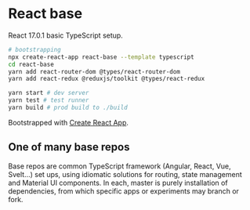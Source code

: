 # React base

React 17.0.1 basic TypeScript setup.

```bash
# bootstrapping
npx create-react-app react-base --template typescript
cd react-base
yarn add react-router-dom @types/react-router-dom
yarn add react-redux @reduxjs/toolkit @types/react-redux

yarn start # dev server
yarn test # test runner
yarn build # prod build to ./build
```

Bootstrapped with [Create React App][].

## One of many base repos

Base repos are common TypeScript framework (Angular, React,
Vue, Svelt...) set ups, using idiomatic solutions for
routing, state management and Material UI components. In
each, master is purely installation of dependencies, from
which specific apps or experiments may branch or fork.

[Create React App]: https://github.com/facebook/create-react-app